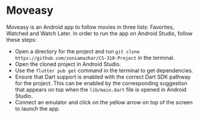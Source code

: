 # Moveasy

Moveasy is an Android app to follow movies in three lists: Favorites, Watched and Watch Later. In order to run the app on Android Studio, follow these steps:

- Open a directory for the project and run `git clone https://github.com/zeniamazhar/CS-310-Project` in the terminal.
- Open the cloned project in Android Studio.
- Use the `flutter pub get` command in the terminal to get dependencies.
- Ensure that Dart support is enabled with the correct Dart SDK pathway for the project. This can be enabled by the corresponding suggestion that appears on top when the `lib/main.dart` file is opened in Android Studio.
- Connect an emulator and click on the yellow arrow on top of the screen to launch the app.
